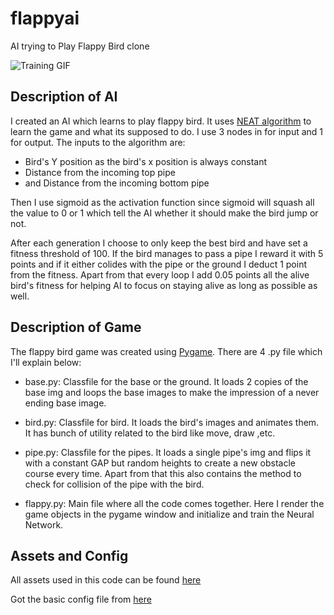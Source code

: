 # flappyai

AI trying to Play Flappy Bird clone

![Training  GIF](./train.gif)

## Description of AI

I created an AI which learns to play flappy bird. It uses [NEAT algorithm](https://neat-python.readthedocs.io/en/latest/neat_overview.html) to learn the game and what its supposed to do. I use 3 nodes in for input and 1 for output. The inputs to the algorithm are:

- Bird's Y position as the bird's x position is always constant
- Distance from the incoming top pipe
- and Distance from the incoming bottom pipe

Then I use sigmoid as the activation function since sigmoid will squash all the value to 0 or 1 which tell the AI whether it should make the bird jump or not.

After each generation I choose to only keep the best bird and have set a fitness threshold of 100. If the bird manages to pass a pipe I reward it with 5 points and if it either colides with the pipe or the ground I deduct 1 point from the fitness. Apart from that every loop I add 0.05 points all the alive bird's fitness for helping AI to focus on staying alive as long as possible as well.

## Description of Game

The flappy bird game was created using [Pygame](https://www.pygame.org/docs/). There are 4 .py file which I'll explain below:

- base.py: Classfile for the base or the ground. It loads 2 copies of the base img and loops the base images to make the impression of a never ending base image.

- bird.py: Classfile for bird. It loads the bird's images and animates them. It has bunch of utility related to the bird like move, draw ,etc.

- pipe.py: Classfile for the pipes. It loads a single pipe's img and flips it with a constant GAP but random heights to create a new obstacle course every time. Apart from that this also contains the method to check for collision of the pipe with the bird.

- flappy.py: Main file where all the code comes together. Here I render the game objects in the pygame window and initialize and train the Neural Network.

## Assets and Config

All assets used in this code can be found [here](https://github.com/samuelcust/flappy-bird-assets/tree/master/sprites)

Got the basic config file from [here](https://github.com/CodeReclaimers/neat-python/blob/master/examples/xor/config-feedforward)
